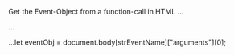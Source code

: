 Get the Event-Object from a function-call in HTML
...

<body onkeypress="showKeys('onkeypress')"> ...

...let eventObj = document.body[strEventName]["arguments"][0];

